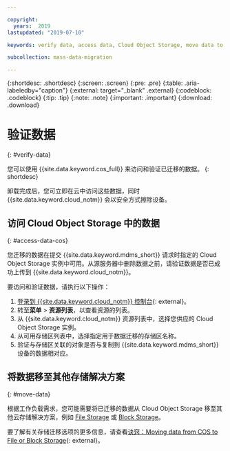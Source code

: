 ```yaml
---

copyright:
  years:  2019
lastupdated: "2019-07-10"

keywords: verify data, access data, Cloud Object Storage, move data to Block Storage, move data to File Storage

subcollection: mass-data-migration

---
```


{:shortdesc: .shortdesc}
{:screen: .screen}
{:pre: .pre}
{:table: .aria-labeledby="caption"}
{:external: target="_blank" .external}
{:codeblock: .codeblock}
{:tip: .tip}
{:note: .note}
{:important: .important}
{:download: .download}

# 验证数据
{: #verify-data}

您可以使用 {{site.data.keyword.cos_full}} 来访问和验证已迁移的数据。
{: shortdesc}

卸载完成后，您可立即在云中访问这些数据，同时 {{site.data.keyword.cloud_notm}} 会以安全方式擦除设备。

## 访问 Cloud Object Storage 中的数据
{: #access-data-cos}

您迁移的数据在提交 {{site.data.keyword.mdms_short}} 请求时指定的 Cloud Object Storage 实例中可用。从源服务器中删除数据之前，请验证数据是否已成功上传到 {{site.data.keyword.cloud_notm}}。

要访问和验证数据，请执行以下操作： 

1. [登录到 {{site.data.keyword.cloud_notm}} 控制台](https://{DomainName}/){: external}。
2. 转至**菜单** &gt; **资源列表**，以查看资源的列表。
3. 从 {{site.data.keyword.cloud_notm}} 资源列表中，选择您供应的 Cloud Object Storage 实例。
4. 从可用存储区列表中，选择指定用于数据迁移的存储区名称。
5. 验证与存储区关联的对象是否与复制到 {{site.data.keyword.mdms_short}} 设备的数据相对应。

## 将数据移至其他存储解决方案
{: #move-data}

根据工作负载需求，您可能需要将已迁移的数据从 Cloud Object Storage 移至其他云存储解决方案，例如 [File Storage](https://{DomainName}/catalog/infrastructure/file-storage) 或 [Block Storage](https://{DomainName}/catalog/infrastructure/block-storage)。 

要了解有关存储迁移选项的更多信息，请查看[诀窍：Moving data from COS to File or Block Storage](https://developer.ibm.com/recipes/tutorials/moving-data-from-cos-to-file-or-block-storage/){: external}。


